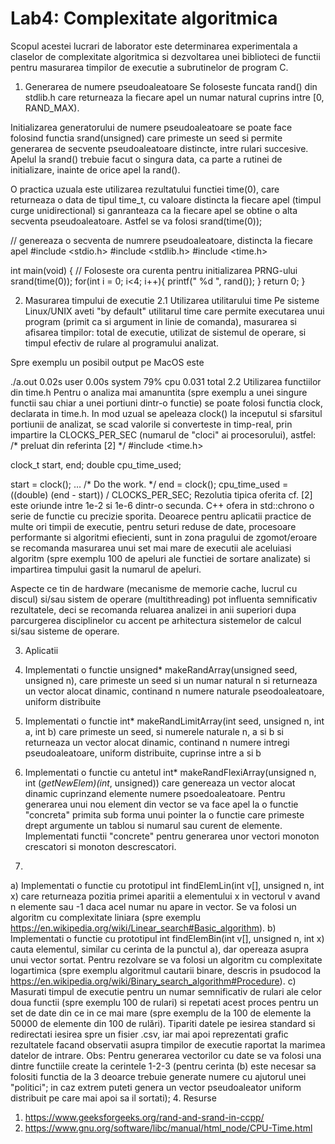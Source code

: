 # Lab4: Complexitate algoritmica
Scopul acestei lucrari de laborator este determinarea experimentala a claselor de complexitate algoritmica si dezvoltarea unei biblioteci de functii pentru masurarea timpilor de executie a subrutinelor de program C.

1. Generarea de numere pseudoaleatoare
Se foloseste funcata rand() din stdlib.h care returneaza la fiecare apel un numar natural cuprins intre [0, RAND_MAX). 

Initializarea generatorului de numere pseudoaleatoare se poate face folosind functia srand(unsigned) care primeste un seed si permite generarea de secvente pseudoaleatoare distincte, intre rulari succesive. Apelul la srand() trebuie facut o singura data, ca parte a rutinei de initializare, inainte de orice apel la rand(). 

O practica uzuala este utilizarea rezultatului functiei time(0), care returneaza o data de tipul time_t, cu valoare distincta la fiecare apel (timpul curge unidirectional) si ganranteaza ca la fiecare apel se obtine o alta secventa pseudoaleatoare. Astfel se va folosi srand(time(0));

// genereaza o secventa de numrere pseudoaleatoare, distincta la fiecare apel
#include <stdio.h>
#include <stdlib.h>
#include <time.h>
 
int main(void)
{
    // Foloseste ora curenta pentru initializarea PRNG-ului
    srand(time(0));
    for(int i = 0; i<4; i++){
        printf(" %d ", rand());
        }
    return 0;
}

2. Masurarea timpului de executie
2.1 Utilizarea utilitarului time
Pe sisteme Linux/UNIX aveti "by default" utilitarul time care permite executarea unui program (primit ca si argument in linie de comanda), masurarea si afisarea timpilor: total de executie, utilizat de sistemul de operare, si timpul efectiv de rulare al programului analizat.

Spre exemplu un posibil output pe MacOS este

./a.out  0.02s user 0.00s system 79% cpu 0.031 total
2.2 Utilizarea functiilor din time.h
Pentru o analiza mai amanuntita (spre exemplu a unei singure functii sau chiar a unei portiuni dintr-o functie) se poate folosi functia clock, declarata in time.h.
In mod uzual se apeleaza clock() la inceputul si sfarsitul portiunii de analizat, se scad valorile si converteste in timp-real, prin impartire la CLOCKS_PER_SEC (numarul de "cloci" ai procesorului), astfel:
/* preluat din referinta [2] */
#include <time.h>

clock_t start, end;
double cpu_time_used;

start = clock();
… /* Do the work. */
end = clock();
cpu_time_used = ((double) (end - start)) / CLOCKS_PER_SEC;
Rezolutia tipica oferita cf. [2] este oriunde intre 1e-2 si 1e-6 dintr-o secunda. C++ ofera in std::chrono o serie de functie cu precizie sporita.
Deoarece pentru aplicatii practice de multe ori timpii de executie, pentru seturi reduse de date, procesoare performante si algoritmi efiecienti, sunt in zona pragului de zgomot/eroare se recomanda masurarea unui set mai mare de executii ale aceluiasi algoritm (spre exemplu 100 de apeluri ale functiei de sortare analizate) si impartirea timpului gasit la numarul de apeluri. 

Aspecte ce tin de hardware (mecanisme de memorie cache, lucrul cu discul) si/sau sistem de operare (multithreading) pot influenta semnificativ rezultatele, deci se recomanda reluarea analizei in anii superiori dupa parcurgerea disciplinelor cu accent pe arhitectura sistemelor de calcul si/sau sisteme de operare.


3. Aplicatii
1. Implementati o functie unsigned* makeRandArray(unsigned seed, unsigned n), care primeste un seed si un numar natural n si returneaza un vector alocat dinamic, continand n numere naturale pseodoaleatoare, uniform distribuite

2. Implementati o functie int* makeRandLimitArray(int seed, unsigned n, int a, int b) care primeste un seed, si numerele naturale n, a si b si returneaza un vector alocat dinamic, continand n numere intregi pseudoaleatoare, uniform distribuite, cuprinse intre a si b

3. Implementati o functie cu antetul int* makeRandFlexiArray(unsigned n, int (*getNewElem)(int*, unsigned)) care genereaza un vector alocat dinamic cuprinzand elemente numere psoedoaleatoare. Pentru generarea unui nou element din vector se va face apel la o functie "concreta" primita sub forma unui pointer la o functie care primeste drept argumente un tablou si numarul sau curent de elemente. Implementati functii "concrete" pentru generarea unor vectori monoton crescatori si monoton descrescatori.

4.
a) Implementati o functie cu prototipul int findElemLin(int v[], unsigned n, int x) care returneaza pozitia primei aparitii a elementului x in vectorul v avand n elemente sau -1 daca acel numar nu apare in vector. Se va folosi un algoritm cu complexitate liniara (spre exemplu https://en.wikipedia.org/wiki/Linear_search#Basic_algorithm).
b) Implementati o functie cu prototipul int findElemBin(int v[], unsigned n, int x) cauta elementul, similar cu cerinta de la punctul a), dar opereaza asupra unui vector sortat. Pentru rezolvare se va folosi un algoritm cu complexitate logartimica (spre exemplu algoritmul cautarii binare, descris in psudocod la https://en.wikipedia.org/wiki/Binary_search_algorithm#Procedure).
c) Masurati timpul de executie pentru un numar semnificativ de rulari ale celor doua functii (spre exemplu 100 de rulari) si repetati acest proces pentru un set de date din ce in ce mai mare (spre exemplu de la 100 de elemente la 50000 de elemente din 100 de rulări).
Tipariti datele pe iesirea standard si redirectati iesirea spre un fisier .csv, iar mai apoi reprezentati grafic rezultatele facand observatii asupra timpilor de executie raportat la marimea datelor de intrare.
Obs:
Pentru generarea vectorilor cu date se va folosi una dintre functiile create la cerintele 1-2-3 (pentru cerinta (b) este necesar sa folositi functia de la 3 deoarce trebuie generate numere cu ajutorul unei "politici"; in caz extrem puteti genera un vector pseudoaleator uniform distribuit pe care mai apoi sa il sortati);
4. Resurse
1. https://www.geeksforgeeks.org/rand-and-srand-in-ccpp/
2. https://www.gnu.org/software/libc/manual/html_node/CPU-Time.html